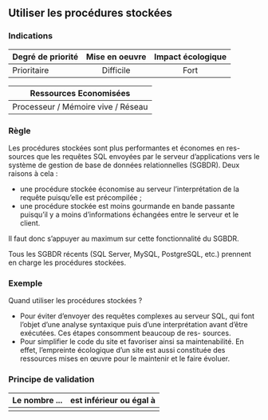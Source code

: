 ## Utiliser les procédures stockées
### Indications
| Degré de priorité |      Mise en oeuvre       |  Impact écologique    | 
|-------------------|:-------------------------:|:---------------------:|
|  Prioritaire      |  Difficile                |    Fort               | 


|Ressources Economisées                                      |
|:----------------------------------------------------------:|
| Processeur / Mémoire vive / Réseau   |

### Règle
Les procédures stockées sont plus performantes et économes en res- sources que les requêtes SQL envoyées par le serveur d’applications vers le système de gestion de base de données relationnelles (SGBDR). Deux raisons à cela :
 - une procédure stockée économise au serveur l’interprétation de la
requête puisqu’elle est précompilée ;
 - une procédure stockée est moins gourmande en bande passante puisqu’il y a moins d’informations échangées entre le serveur et le client.

Il faut donc s’appuyer au maximum sur cette fonctionnalité du SGBDR.

Tous les SGBDR récents (SQL Server, MySQL, PostgreSQL, etc.) prennent en charge les procédures stockées.

### Exemple
Quand utiliser les procédures stockées ?
 - Pour éviter d’envoyer des requêtes complexes au serveur SQL, qui font l’objet d’une analyse syntaxique puis d’une interprétation avant d’être exécutées. Ces étapes consomment beaucoup de res- sources.
 - Pour simplifier le code du site et favoriser ainsi sa maintenabilité. En effet, l’empreinte écologique d’un site est aussi constituée des ressources mises en œuvre pour le maintenir et le faire évoluer.


### Principe de validation

| Le nombre ...     | est inférieur ou égal à   |  
|-------------------|:-------------------------:|
|   |   |
